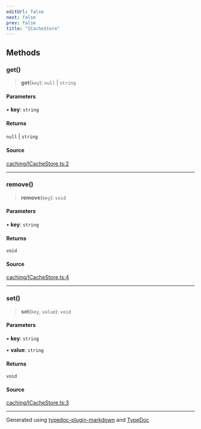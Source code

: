 ```yaml
---
editUrl: false
next: false
prev: false
title: "ICacheStore"
---
```


## Methods

### get()

> **get**(`key`): `null` \| `string`

#### Parameters

• **key**: `string`

#### Returns

`null` \| `string`

#### Source

[caching/ICacheStore.ts:2](https://github.com/fostertheweb/spotify-web-sdk/blob/8d95f4b/src/caching/ICacheStore.ts#L2)

***

### remove()

> **remove**(`key`): `void`

#### Parameters

• **key**: `string`

#### Returns

`void`

#### Source

[caching/ICacheStore.ts:4](https://github.com/fostertheweb/spotify-web-sdk/blob/8d95f4b/src/caching/ICacheStore.ts#L4)

***

### set()

> **set**(`key`, `value`): `void`

#### Parameters

• **key**: `string`

• **value**: `string`

#### Returns

`void`

#### Source

[caching/ICacheStore.ts:3](https://github.com/fostertheweb/spotify-web-sdk/blob/8d95f4b/src/caching/ICacheStore.ts#L3)

***

Generated using [typedoc-plugin-markdown](https://www.npmjs.com/package/typedoc-plugin-markdown) and [TypeDoc](https://typedoc.org/)
